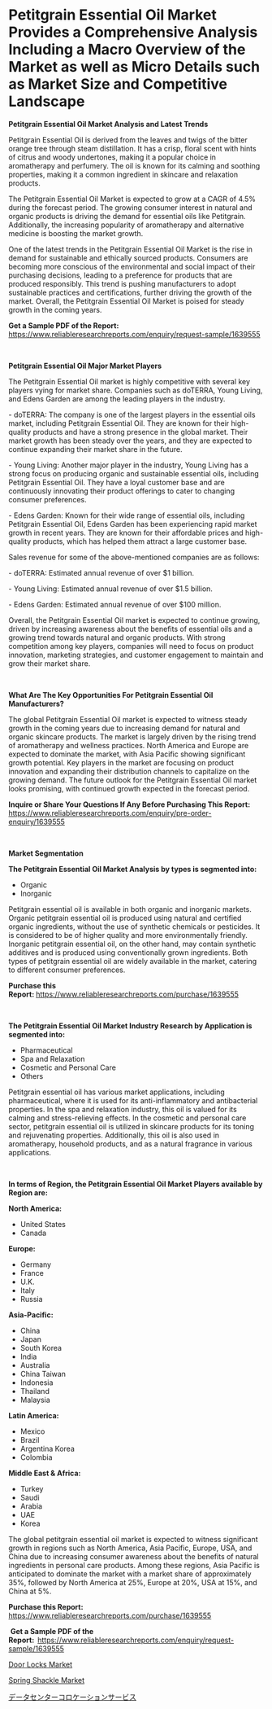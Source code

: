 <p><h1>Petitgrain Essential Oil Market Provides a Comprehensive Analysis Including a Macro Overview of the Market as well as Micro Details such as Market Size and Competitive Landscape</h1></p><p><strong>Petitgrain Essential Oil Market Analysis and Latest Trends</strong></p>
<p><p>Petitgrain Essential Oil is derived from the leaves and twigs of the bitter orange tree through steam distillation. It has a crisp, floral scent with hints of citrus and woody undertones, making it a popular choice in aromatherapy and perfumery. The oil is known for its calming and soothing properties, making it a common ingredient in skincare and relaxation products.</p><p>The Petitgrain Essential Oil Market is expected to grow at a CAGR of 4.5% during the forecast period. The growing consumer interest in natural and organic products is driving the demand for essential oils like Petitgrain. Additionally, the increasing popularity of aromatherapy and alternative medicine is boosting the market growth. </p><p>One of the latest trends in the Petitgrain Essential Oil Market is the rise in demand for sustainable and ethically sourced products. Consumers are becoming more conscious of the environmental and social impact of their purchasing decisions, leading to a preference for products that are produced responsibly. This trend is pushing manufacturers to adopt sustainable practices and certifications, further driving the growth of the market. Overall, the Petitgrain Essential Oil Market is poised for steady growth in the coming years.</p></p>
<p><strong>Get a Sample PDF of the Report:&nbsp;</strong> <a href="https://www.reliableresearchreports.com/enquiry/request-sample/1639555">https://www.reliableresearchreports.com/enquiry/request-sample/1639555</a></p>
<p>&nbsp;</p>
<p><strong>Petitgrain Essential Oil Major Market Players</strong></p>
<p><p>The Petitgrain Essential Oil market is highly competitive with several key players vying for market share. Companies such as doTERRA, Young Living, and Edens Garden are among the leading players in the industry. </p><p>- doTERRA: The company is one of the largest players in the essential oils market, including Petitgrain Essential Oil. They are known for their high-quality products and have a strong presence in the global market. Their market growth has been steady over the years, and they are expected to continue expanding their market share in the future.</p><p>- Young Living: Another major player in the industry, Young Living has a strong focus on producing organic and sustainable essential oils, including Petitgrain Essential Oil. They have a loyal customer base and are continuously innovating their product offerings to cater to changing consumer preferences.</p><p>- Edens Garden: Known for their wide range of essential oils, including Petitgrain Essential Oil, Edens Garden has been experiencing rapid market growth in recent years. They are known for their affordable prices and high-quality products, which has helped them attract a large customer base.</p><p>Sales revenue for some of the above-mentioned companies are as follows:</p><p>- doTERRA: Estimated annual revenue of over $1 billion.</p><p>- Young Living: Estimated annual revenue of over $1.5 billion.</p><p>- Edens Garden: Estimated annual revenue of over $100 million.</p><p>Overall, the Petitgrain Essential Oil market is expected to continue growing, driven by increasing awareness about the benefits of essential oils and a growing trend towards natural and organic products. With strong competition among key players, companies will need to focus on product innovation, marketing strategies, and customer engagement to maintain and grow their market share.</p></p>
<p>&nbsp;</p>
<p><strong>What Are The Key Opportunities For Petitgrain Essential Oil Manufacturers?</strong></p>
<p><p>The global Petitgrain Essential Oil market is expected to witness steady growth in the coming years due to increasing demand for natural and organic skincare products. The market is largely driven by the rising trend of aromatherapy and wellness practices. North America and Europe are expected to dominate the market, with Asia Pacific showing significant growth potential. Key players in the market are focusing on product innovation and expanding their distribution channels to capitalize on the growing demand. The future outlook for the Petitgrain Essential Oil market looks promising, with continued growth expected in the forecast period.</p></p>
<p><strong>Inquire or Share Your Questions If Any Before Purchasing This Report:</strong> <a href="https://www.reliableresearchreports.com/enquiry/pre-order-enquiry/1639555">https://www.reliableresearchreports.com/enquiry/pre-order-enquiry/1639555</a></p>
<p>&nbsp;</p>
<p><strong>Market Segmentation</strong></p>
<p><strong>The Petitgrain Essential Oil Market Analysis by types is segmented into:</strong></p>
<p><ul><li>Organic</li><li>Inorganic</li></ul></p>
<p><p>Petitgrain essential oil is available in both organic and inorganic markets. Organic petitgrain essential oil is produced using natural and certified organic ingredients, without the use of synthetic chemicals or pesticides. It is considered to be of higher quality and more environmentally friendly. Inorganic petitgrain essential oil, on the other hand, may contain synthetic additives and is produced using conventionally grown ingredients. Both types of petitgrain essential oil are widely available in the market, catering to different consumer preferences.</p></p>
<p><strong>Purchase this Report:&nbsp;</strong><a href="https://www.reliableresearchreports.com/purchase/1639555">https://www.reliableresearchreports.com/purchase/1639555</a></p>
<p>&nbsp;</p>
<p><strong>The Petitgrain Essential Oil Market Industry Research by Application is segmented into:</strong></p>
<p><ul><li>Pharmaceutical</li><li>Spa and Relaxation</li><li>Cosmetic and Personal Care</li><li>Others</li></ul></p>
<p><p>Petitgrain essential oil has various market applications, including pharmaceutical, where it is used for its anti-inflammatory and antibacterial properties. In the spa and relaxation industry, this oil is valued for its calming and stress-relieving effects. In the cosmetic and personal care sector, petitgrain essential oil is utilized in skincare products for its toning and rejuvenating properties. Additionally, this oil is also used in aromatherapy, household products, and as a natural fragrance in various applications.</p></p>
<p>&nbsp;</p>
<p><strong>In terms of Region, the Petitgrain Essential Oil Market Players available by Region are:</strong></p>
<p>
    <p> <strong> North America: </strong>
        <ul>
            <li>United States</li>
            <li>Canada</li>
        </ul>
        </p> 
    <p> <strong> Europe: </strong>
        <ul>
            <li>Germany</li>
            <li>France</li>
            <li>U.K.</li>
            <li>Italy</li>
            <li>Russia</li>
        </ul>
        </p> 
    <p> <strong> Asia-Pacific: </strong>
        <ul>
            <li>China</li>
            <li>Japan</li>
            <li>South Korea</li>
            <li>India</li>
            <li>Australia</li>
            <li>China Taiwan</li>
            <li>Indonesia</li>
            <li>Thailand</li>
            <li>Malaysia</li>
        </ul>
        </p> 
    <p> <strong> Latin America: </strong>
        <ul>
            <li>Mexico</li>
            <li>Brazil</li>
            <li>Argentina Korea</li>
            <li>Colombia</li>
        </ul>
        </p> 
    <p> <strong> Middle East & Africa: </strong>
        <ul>
            <li>Turkey</li>
            <li>Saudi</li>
            <li>Arabia</li>
            <li>UAE</li>
            <li>Korea</li>
        </ul>
    </p>
    </p>
<p><p>The global petitgrain essential oil market is expected to witness significant growth in regions such as North America, Asia Pacific, Europe, USA, and China due to increasing consumer awareness about the benefits of natural ingredients in personal care products. Among these regions, Asia Pacific is anticipated to dominate the market with a market share of approximately 35%, followed by North America at 25%, Europe at 20%, USA at 15%, and China at 5%.</p></p>
<p><strong>Purchase this Report: </strong><a href="https://www.reliableresearchreports.com/purchase/1639555">https://www.reliableresearchreports.com/purchase/1639555</a></p>
<p>&nbsp;<strong>Get a Sample PDF of the Report:&nbsp;&nbsp;</strong><a href="https://www.reliableresearchreports.com/enquiry/request-sample/1639555">https://www.reliableresearchreports.com/enquiry/request-sample/1639555</a></p>
<p><strong></strong></p>
<p><p><a href="https://github.com/brentleyjimmiealvaradoz4l1rea/Market-Research-Report-List-1/blob/main/door-locks-market.md">Door Locks Market</a></p><p><a href="https://github.com/Angelnienowdseej3e45z3p8c/Market-Research-Report-List-1/blob/main/spring-shackle-market.md">Spring Shackle Market</a></p><p><a href="https://github.com/EstaSprer20231/Market-Research-Report-List-1/blob/main/44849515809.md">データセンターコロケーションサービス</a></p></p>
